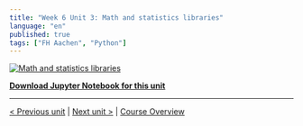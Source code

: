 ```yaml
---
title: "Week 6 Unit 3: Math and statistics libraries"
language: "en"
published: true
tags: ["FH Aachen", "Python"]
---
```


[![Math and statistics libraries](https://img.youtube.com/vi/vuLBwfPwRxk/hqdefault.jpg)](https://youtu.be/vuLBwfPwRxk)

[**Download Jupyter Notebook for this unit**](files/Week_6_Unit_3_mathstats_notebook.ipynb)

---

[< Previous unit](/teaching/python-mooc/week6_unit2_selftest) | [Next unit >](/teaching/python-mooc/week6_unit3_selftest) |
[Course Overview](/teaching/python-mooc)